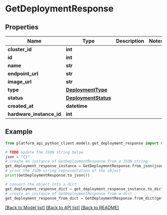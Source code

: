 # GetDeploymentResponse


## Properties

Name | Type | Description | Notes
------------ | ------------- | ------------- | -------------
**cluster_id** | **int** |  | 
**id** | **int** |  | 
**name** | **str** |  | 
**endpoint_url** | **str** |  | 
**image_url** | **str** |  | 
**type** | [**DeploymentType**](DeploymentType.md) |  | 
**status** | [**DeploymentStatus**](DeploymentStatus.md) |  | 
**created_at** | **datetime** |  | 
**hardware_instance_id** | **int** |  | 

## Example

```python
from platform_api_python_client.models.get_deployment_response import GetDeploymentResponse

# TODO update the JSON string below
json = "{}"
# create an instance of GetDeploymentResponse from a JSON string
get_deployment_response_instance = GetDeploymentResponse.from_json(json)
# print the JSON string representation of the object
print(GetDeploymentResponse.to_json())

# convert the object into a dict
get_deployment_response_dict = get_deployment_response_instance.to_dict()
# create an instance of GetDeploymentResponse from a dict
get_deployment_response_from_dict = GetDeploymentResponse.from_dict(get_deployment_response_dict)
```
[[Back to Model list]](../README.md#documentation-for-models) [[Back to API list]](../README.md#documentation-for-api-endpoints) [[Back to README]](../README.md)


